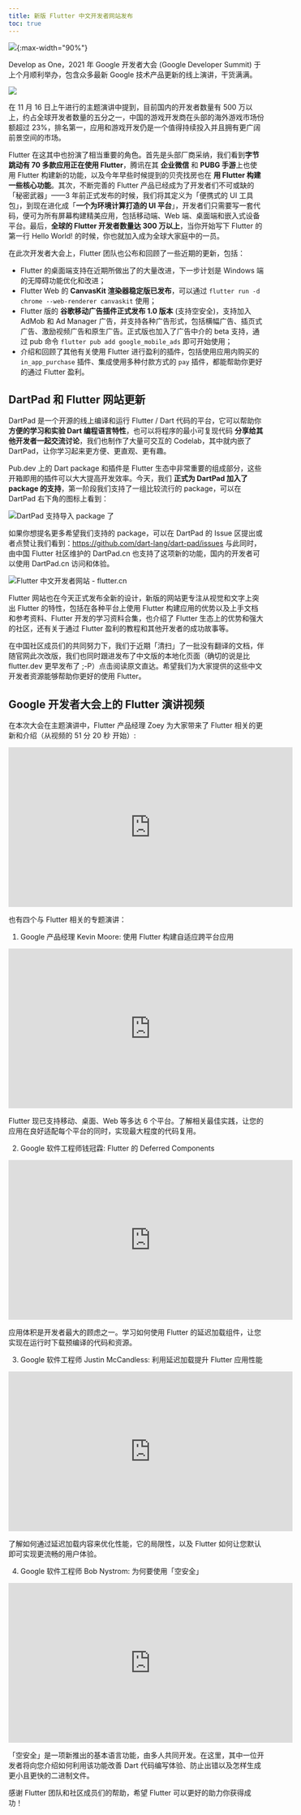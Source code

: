 ```yaml
---
title: 新版 Flutter 中文开发者网站发布
toc: true
---
```


![](https://devrel.andfun.cn/devrel/posts/2021/12/VAmVaC.jpg){:max-width="90%"}

Develop as One，2021 年 Google 开发者大会 (Google Developer Summit) 于上个月顺利举办，包含众多最新 Google 技术产品更新的线上演讲，干货满满。

![](https://devrel.andfun.cn/devrel/posts/2021/12/QIL1S6.jpg)

在 11 月 16 日上午进行的主题演讲中提到，目前国内的开发者数量有 500 万以上，约占全球开发者数量的五分之一，中国的游戏开发商在头部的海外游戏市场份额超过 23%，排名第一，应用和游戏开发仍是一个值得持续投入并且拥有更广阔前景空间的市场。

Flutter 在这其中也扮演了相当重要的角色。首先是头部厂商采纳，我们看到**字节跳动有 70 多款应用正在使用 Flutter**，腾讯在其 **企业微信** 和 **PUBG 手游**上也使用 Flutter 构建新的功能，以及今年早些时候提到的贝壳找房也在 **用 Flutter 构建一些核心功能**。其次，不断完善的 Flutter 产品已经成为了开发者们不可或缺的「秘密武器」——3 年前正式发布的时候，我们将其定义为「便携式的 UI 工具包」，到现在进化成「**一个为环境计算打造的 UI 平台**」，开发者们只需要写一套代码，便可为所有屏幕构建精美应用，包括移动端、Web 端、桌面端和嵌入式设备平台。最后，**全球的 Flutter 开发者数量达 300 万以上**，当你开始写下 Flutter 的第一行 Hello World! 的时候，你也就加入成为全球大家庭中的一员。

在此次开发者大会上，Flutter 团队也公布和回顾了一些近期的更新，包括：

* Flutter 的桌面端支持在近期所做出了的大量改进，下一步计划是 Windows 端的无障碍功能优化和改进；
* Flutter Web 的 **CanvasKit 渲染器稳定版已发布**，可以通过 `flutter run -d chrome --web-renderer canvaskit` 使用；
* Flutter 版的 **谷歌移动广告插件正式发布 1.0 版本** (支持空安全)，支持加入 AdMob 和 Ad Manager 广告，并支持各种广告形式，包括横幅广告、插页式广告、激励视频广告和原生广告。正式版也加入了广告中介的 beta 支持，通过 pub 命令 `flutter pub add google_mobile_ads` 即可开始使用；
* 介绍和回顾了其他有关使用 Flutter 进行盈利的插件，包括使用应用内购买的 `in_app_purchase` 插件、集成使用多种付款方式的 `pay` 插件，都能帮助你更好的通过 Flutter 盈利。

## DartPad 和 Flutter 网站更新

DartPad 是一个开源的线上编译和运行 Flutter / Dart 代码的平台，它可以帮助你 **方便的学习和实验 Dart 编程语言特性**，也可以将程序的最小可复现代码 **分享给其他开发者一起交流讨论**，我们也制作了大量可交互的 Codelab，其中就内嵌了 DartPad，让你学习起来更方便、更直观、更有趣。

Pub.dev 上的 Dart package 和插件是 Flutter 生态中非常重要的组成部分，这些开箱即用的插件可以大大提高开发效率。今天，我们 **正式为 DartPad 加入了 package 的支持**，第一阶段我们支持了一组比较流行的 package，可以在 DartPad 右下角的图标上看到：

![DartPad 支持导入 package 了](https://devrel.andfun.cn/devrel/posts/2021/12/pMrooB.jpg)

如果你想提名更多希望我们支持的 package，可以在 DartPad 的 Issue 区提出或者点赞让我们看到：https://github.com/dart-lang/dart-pad/issues
与此同时，由中国 Flutter 社区维护的 DartPad.cn 也支持了这项新的功能，国内的开发者可以使用 DartPad.cn 访问和体验。

![Flutter 中文开发者网站 - flutter.cn](https://devrel.andfun.cn/devrel/posts/2021/12/VAmVaC.jpg)

Flutter 网站也在今天正式发布全新的设计，新版的网站更专注从视觉和文字上突出 Flutter 的特性，包括在各种平台上使用 Flutter 构建应用的优势以及上手文档和参考资料、Flutter 开发的学习资料合集，也介绍了 Flutter 生态上的优势和强大的社区，还有关于通过 Flutter 盈利的教程和其他开发者的成功故事等。

在中国社区成员们的共同努力下，我们于近期「清扫」了一批没有翻译的文档，伴随官网此次改版，我们也同时跟进发布了中文版的本地化页面（确切的说是比 flutter.dev 更早发布了 ;-P）点击阅读原文直达。希望我们为大家提供的这些中文开发者资源能够帮助你更好的使用 Flutter。

## Google 开发者大会上的 Flutter 演讲视频

在本次大会在主题演讲中，Flutter 产品经理 Zoey 为大家带来了 Flutter 相关的更新和介绍（从视频的 51 分 20 秒 开始）:

<iframe width="560" height="315" frameborder="0" src="https://v.qq.com/txp/iframe/player.html?vid=p0041ce57pe" allowFullScreen="true"></iframe>

也有四个与 Flutter 相关的专题演讲：

1. Google 产品经理 Kevin Moore: 使用 Flutter 构建自适应跨平台应用

<iframe width="560" height="315" frameborder="0" src="https://v.qq.com/txp/iframe/player.html?vid=f0041nmx1l2" allowFullScreen="true"></iframe>

Flutter 现已支持移动、桌面、Web 等多达 6 个平台。了解相关最佳实践，让您的应用在良好适配每个平台的同时，实现最大程度的代码复用。

2. Google 软件工程师钱冠霖: Flutter 的 Deferred Components

<iframe width="560" height="315" frameborder="0" src="https://v.qq.com/txp/iframe/player.html?vid=h0041b043ig" allowFullScreen="true"></iframe>

应用体积是开发者最大的顾虑之一。学习如何使用 Flutter 的延迟加载组件，让您实现在运行时下载预编译的代码和资源。

3. Google 软件工程师 Justin McCandless: 利用延迟加载提升 Flutter 应用性能

<iframe width="560" height="315" frameborder="0" src="https://v.qq.com/txp/iframe/player.html?vid=m0041hexsmo" allowFullScreen="true"></iframe>

了解如何通过延迟加载内容来优化性能，它的局限性，以及 Flutter 如何让您默认即可实现更流畅的用户体验。

4. Google 软件工程师 Bob Nystrom: 为何要使用「空安全」

<iframe width="560" height="315" frameborder="0" src="https://v.qq.com/txp/iframe/player.html?vid=l0041a7jxo6" allowFullScreen="true"></iframe>

「空安全」是一项新推出的基本语言功能，由多人共同开发。在这里，其中一位开发者将向您介绍如何利用该功能改善 Dart 代码编写体验、防止出错以及怎样生成更小且更快的二进制文件。

感谢 Flutter 团队和社区成员们的帮助，希望 Flutter 可以更好的助力你获得成功！
